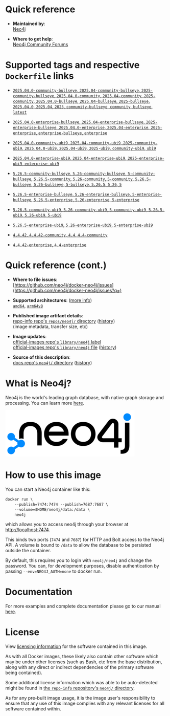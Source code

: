 <!--

********************************************************************************

WARNING:

    DO NOT EDIT "neo4j/README.md"

    IT IS AUTO-GENERATED

    (from the other files in "neo4j/" combined with a set of templates)

********************************************************************************

-->

# Quick reference

-	**Maintained by**:  
	[Neo4j](https://github.com/neo4j/docker-neo4j)

-	**Where to get help**:  
	[Neo4j Community Forums](https://community.neo4j.com)

# Supported tags and respective `Dockerfile` links

-	[`2025.04.0-community-bullseye`, `2025.04-community-bullseye`, `2025-community-bullseye`, `2025.04.0-community`, `2025.04-community`, `2025-community`, `2025.04.0-bullseye`, `2025.04-bullseye`, `2025-bullseye`, `2025.04.0`, `2025.04`, `2025`, `community-bullseye`, `community`, `bullseye`, `latest`](https://github.com/neo4j/docker-neo4j-publish/blob/fc15c187e052410e6462ed5c4054c5537e0c01ac/2025.04.0/bullseye/community/Dockerfile)

-	[`2025.04.0-enterprise-bullseye`, `2025.04-enterprise-bullseye`, `2025-enterprise-bullseye`, `2025.04.0-enterprise`, `2025.04-enterprise`, `2025-enterprise`, `enterprise-bullseye`, `enterprise`](https://github.com/neo4j/docker-neo4j-publish/blob/fc15c187e052410e6462ed5c4054c5537e0c01ac/2025.04.0/bullseye/enterprise/Dockerfile)

-	[`2025.04.0-community-ubi9`, `2025.04-community-ubi9`, `2025-community-ubi9`, `2025.04.0-ubi9`, `2025.04-ubi9`, `2025-ubi9`, `community-ubi9`, `ubi9`](https://github.com/neo4j/docker-neo4j-publish/blob/fc15c187e052410e6462ed5c4054c5537e0c01ac/2025.04.0/ubi9/community/Dockerfile)

-	[`2025.04.0-enterprise-ubi9`, `2025.04-enterprise-ubi9`, `2025-enterprise-ubi9`, `enterprise-ubi9`](https://github.com/neo4j/docker-neo4j-publish/blob/fc15c187e052410e6462ed5c4054c5537e0c01ac/2025.04.0/ubi9/enterprise/Dockerfile)

-	[`5.26.5-community-bullseye`, `5.26-community-bullseye`, `5-community-bullseye`, `5.26.5-community`, `5.26-community`, `5-community`, `5.26.5-bullseye`, `5.26-bullseye`, `5-bullseye`, `5.26.5`, `5.26`, `5`](https://github.com/neo4j/docker-neo4j-publish/blob/df252a0df2fdc2acdab1b089bf1e047f365bac41/5.26.5/bullseye/community/Dockerfile)

-	[`5.26.5-enterprise-bullseye`, `5.26-enterprise-bullseye`, `5-enterprise-bullseye`, `5.26.5-enterprise`, `5.26-enterprise`, `5-enterprise`](https://github.com/neo4j/docker-neo4j-publish/blob/df252a0df2fdc2acdab1b089bf1e047f365bac41/5.26.5/bullseye/enterprise/Dockerfile)

-	[`5.26.5-community-ubi9`, `5.26-community-ubi9`, `5-community-ubi9`, `5.26.5-ubi9`, `5.26-ubi9`, `5-ubi9`](https://github.com/neo4j/docker-neo4j-publish/blob/df252a0df2fdc2acdab1b089bf1e047f365bac41/5.26.5/ubi9/community/Dockerfile)

-	[`5.26.5-enterprise-ubi9`, `5.26-enterprise-ubi9`, `5-enterprise-ubi9`](https://github.com/neo4j/docker-neo4j-publish/blob/df252a0df2fdc2acdab1b089bf1e047f365bac41/5.26.5/ubi9/enterprise/Dockerfile)

-	[`4.4.42`, `4.4.42-community`, `4.4`, `4.4-community`](https://github.com/neo4j/docker-neo4j-publish/blob/33f079b10e1f3b69b6e8565ac788419462e237e9/4.4.42/bullseye/community/Dockerfile)

-	[`4.4.42-enterprise`, `4.4-enterprise`](https://github.com/neo4j/docker-neo4j-publish/blob/33f079b10e1f3b69b6e8565ac788419462e237e9/4.4.42/bullseye/enterprise/Dockerfile)

# Quick reference (cont.)

-	**Where to file issues**:  
	[https://github.com/neo4j/docker-neo4j/issues](https://github.com/neo4j/docker-neo4j/issues?q=)

-	**Supported architectures**: ([more info](https://github.com/docker-library/official-images#architectures-other-than-amd64))  
	[`amd64`](https://hub.docker.com/r/amd64/neo4j/), [`arm64v8`](https://hub.docker.com/r/arm64v8/neo4j/)

-	**Published image artifact details**:  
	[repo-info repo's `repos/neo4j/` directory](https://github.com/docker-library/repo-info/blob/master/repos/neo4j) ([history](https://github.com/docker-library/repo-info/commits/master/repos/neo4j))  
	(image metadata, transfer size, etc)

-	**Image updates**:  
	[official-images repo's `library/neo4j` label](https://github.com/docker-library/official-images/issues?q=label%3Alibrary%2Fneo4j)  
	[official-images repo's `library/neo4j` file](https://github.com/docker-library/official-images/blob/master/library/neo4j) ([history](https://github.com/docker-library/official-images/commits/master/library/neo4j))

-	**Source of this description**:  
	[docs repo's `neo4j/` directory](https://github.com/docker-library/docs/tree/master/neo4j) ([history](https://github.com/docker-library/docs/commits/master/neo4j))

# What is Neo4j?

Neo4j is the world's leading graph database, with native graph storage and processing. You can learn more [here](http://neo4j.com/developer).

![logo](https://raw.githubusercontent.com/docker-library/docs/56823e63d5b6dd7ddbb9d5d3c4a8947778055d8e/neo4j/logo.png)

# How to use this image

You can start a Neo4j container like this:

```console
docker run \
    --publish=7474:7474 --publish=7687:7687 \
    --volume=$HOME/neo4j/data:/data \
    neo4j
```

which allows you to access neo4j through your browser at [http://localhost:7474](http://localhost:7474).

This binds two ports (`7474` and `7687`) for HTTP and Bolt access to the Neo4j API. A volume is bound to `/data` to allow the database to be persisted outside the container.

By default, this requires you to login with `neo4j/neo4j` and change the password. You can, for development purposes, disable authentication by passing `--env=NEO4J_AUTH=none` to docker run.

# Documentation

For more examples and complete documentation please go to our manual [here](http://neo4j.com/docs/operations-manual/current/deployment/single-instance/docker/).

# License

View [licensing information](https://neo4j.com/licensing) for the software contained in this image.

As with all Docker images, these likely also contain other software which may be under other licenses (such as Bash, etc from the base distribution, along with any direct or indirect dependencies of the primary software being contained).

Some additional license information which was able to be auto-detected might be found in [the `repo-info` repository's `neo4j/` directory](https://github.com/docker-library/repo-info/tree/master/repos/neo4j).

As for any pre-built image usage, it is the image user's responsibility to ensure that any use of this image complies with any relevant licenses for all software contained within.
